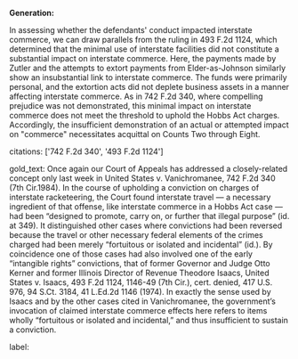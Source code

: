 **Generation:**

In assessing whether the defendants' conduct impacted interstate commerce, we can draw parallels from the ruling in 493 F.2d 1124, which determined that the minimal use of interstate facilities did not constitute a substantial impact on interstate commerce. Here, the payments made by Zutler and the attempts to extort payments from Elder-as-Johnson similarly show an insubstantial link to interstate commerce. The funds were primarily personal, and the extortion acts did not deplete business assets in a manner affecting interstate commerce. As in 742 F.2d 340, where compelling prejudice was not demonstrated, this minimal impact on interstate commerce does not meet the threshold to uphold the Hobbs Act charges. Accordingly, the insufficient demonstration of an actual or attempted impact on "commerce" necessitates acquittal on Counts Two through Eight.

citations: ['742 F.2d 340', '493 F.2d 1124']

gold_text: Once again our Court of Appeals has addressed a closely-related concept only last week in United States v. Vanichromanee, 742 F.2d 340 (7th Cir.1984). In the course of upholding a conviction on charges of interstate racketeering, the Court found interstate travel — a necessary ingredient of that offense, like interstate commerce in a Hobbs Act case — had been “designed to promote, carry on, or further that illegal purpose” (id. at 349). It distinguished other cases where convictions had been reversed because the travel or other necessary federal elements of the crimes charged had been merely “fortuitous or isolated and incidental” (id.). By coincidence one of those cases had also involved one of the early “intangible rights” convictions, that of former Governor and Judge Otto Kerner and former Illinois Director of Revenue Theodore Isaacs, United States v. Isaacs, 493 F.2d 1124, 1146-49 (7th Cir.), cert. denied, 417 U.S. 976, 94 S.Ct. 3184, 41 L.Ed.2d 1146 (1974). In exactly the sense used by Isaacs and by the other cases cited in Vanichromanee, the government’s invocation of claimed interstate commerce effects here refers to items wholly “fortuitous or isolated and incidental,” and thus insufficient to sustain a conviction.

label: 